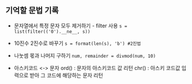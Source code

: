 ## 기억할 문법 기록

* 문자열에서 특정 문자 모두 제거하기 - filter 사용  `s = list(filter(('0').__ne__, s))`

* 10진수 2진수로 바꾸기  `s = format(len(s), 'b') #2진법`

* 나눗셈 몫과 나머지 구하기 `num, remainder = divmod(num, 10)`

* 아스키코드 <-> 문자 
ord() : 문자의 아스키코드 값 리턴
chr() : 아스키 코드값 입력으로 받아 그 코드에 해당하는 문자 리턴
